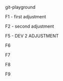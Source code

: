 git-playground

F1 - first adjustment

F2 - second adjustment

F5 - DEV 2 ADJUSTMENT

F6

F7

F8

F9
